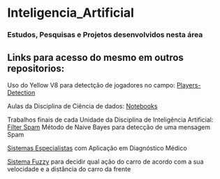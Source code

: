 # Inteligencia_Artificial
### Estudos, Pesquisas e Projetos desenvolvidos nesta área

## Links para acesso do mesmo em outros repositorios: 

Uso do Yellow V8 para detectção de jogadores no campo: [Players-Detection](https://github.com/thiagotheiry05/Disciplinas-da-Graduacao/blob/main/INTELIG%C3%8ANCIA%20ARTIFICIAL/Unidade%202/Apresenta%C3%A7%C3%A3o%20-%20Trabalho%20Unidade%202/players_detection.ipynb)

Aulas da Disciplina de Ciência de dados: [Notebooks](https://github.com/thiagotheiry05/Disciplinas-da-Graduacao/tree/main/CI%C3%8ANCIA%20DE%20DADOS)

Trabalhos finais de cada Unidade da Disciplina de Inteligência Artificial: 
[Filter Spam](https://github.com/thiagotheiry05/Disciplinas-da-Graduacao/tree/main/INTELIG%C3%8ANCIA%20ARTIFICIAL/Unidade%201/Apresenta%C3%A7%C3%A3o%20-%20Filtro%20do%20Spam) Método de Naive Bayes para detecção de uma mensagem Spam 

[Sistemas Especialistas](https://github.com/thiagotheiry05/Disciplinas-da-Graduacao/blob/main/INTELIG%C3%8ANCIA%20ARTIFICIAL/Unidade%203/Quest%C3%A3o%204/Quest%C3%A3o4_Lista3.ipynb) com Aplicação em Diagnóstico Médico

 [Sistema Fuzzy](https://github.com/thiagotheiry05/Disciplinas-da-Graduacao/blob/main/INTELIG%C3%8ANCIA%20ARTIFICIAL/Unidade%203/Trabalho%20Final%20-%20Unidade%203/Trabalho_Final.ipynb) para decidir qual ação do carro de acordo com a sua velocidade e a distância do carro da frente

